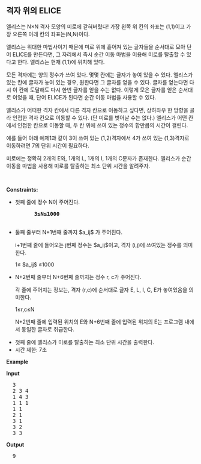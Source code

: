 격자 위의 ELICE
---
엘리스는 N×N 격자 모양의 미로에 갇혀버렸다! 가장 왼쪽 위 칸의 좌표는 (1,1)이고 가장 오른쪽 아래 칸의 좌표는(N,N)이다.

엘리스는 위대한 마법사이기 때문에 미로 위에 흩어져 있는 글자들을 순서대로 모아 단어 ELICE를 만든다면, 그 자리에서 즉시 순간 이동 마법을 이용해 미로를 탈출할 수 있다고 한다. 엘리스는 현재 (1,1)에 위치해 있다.

모든 격자에는 양의 정수가 쓰여 있다. 몇몇 칸에는 글자가 놓여 있을 수 있다. 엘리스가 있는 칸에 글자가 놓여 있는 경우, 원한다면 그 글자를 얻을 수 있다. 글자를 얻는다면 다시 이 칸에 도달해도 다시 한번 글자를 얻을 수는 없다.
이렇게 모은 글자를 얻은 순서대로 이었을 때, 단어 ELICE가 된다면 순간 이동 마법을 사용할 수 있다.

엘리스가 어떠한 격자 칸에서 다른 격자 칸으로 이동하고 싶다면, 상하좌우 한 방향을 골라 인접한 격자 칸으로 이동할 수 있다. (단 미로를 벗어날 수는 없다.)
엘리스가 어떤 칸에서 인접한 칸으로 이동할 때, 두 칸 위에 쓰여 있는 정수의 합만큼의 시간이 걸린다.

예를 들어 아래 예제1과 같이 3이 쓰여 있는 (1,2)격자에서 4가 쓰여 있는 (1,3)격자로 이동하려면 7의 단위 시간이 필요하다.

미로에는 정확히 2개의 E와, 1개의 L, 1개의 I, 1개의 C문자가 존재한다. 엘리스가 순간 이동을 마법을 사용해 미로를 탈출하는 최소 단위 시간을 알려주자.

<p>&nbsp;</p>
<p><strong>Constraints:</strong></p>
<ul>
  <li>
    첫째 줄에 정수 N이 주어진다.
    <pre>
      <strong>3≤N≤1000</strong>
    </pre>
  </li>
  <li>
    <p>둘째 줄부터 N+1번째 줄까지 $a_ij$ 가 주어진다.</p>
    <p>i+1번째 줄에 들어오는 j번째 정수는 $a_ij$이고, 격자 (i,j)에 쓰여있는 정수를 의미한다.</p>
    <p>1≤ $a_ij$ ≤1000</p>
  </li>
  <li>
    <p>N+2번째 줄부터 N+6번째 줄까지는 정수 r, c가 주어진다.</p>
    <p>각 줄에 주어지는 정보는, 격자 (r,c)에 순서대로 글자 E, L, I, C, E가 놓여있음을 의미한다.</p>
    <p>1≤r,c≤N</p>
    <p>N+2번째 줄에 입력된 위치의 E와 N+6번째 줄에 입력된 위치의 E는 프로그램 내에서 동일한 글자로 취급한다.</p>
  </li>
  <li>첫째 줄에 엘리스가 미로를 탈출하는 최소 단위 시간을 출력한다.</li>
	<li>시간 제한: 7초 </li>
</ul>

<p><strong class="example">Example</strong></p>
  
<p><strong>Input</strong></p>
<pre>
  3
  2 3 4
  1 4 3
  1 1 1
  1 1
  2 1
  3 1
  3 2
  3 3
</pre>
  
<p><strong>Output</strong></p>
<pre>
  9
</pre>
  
